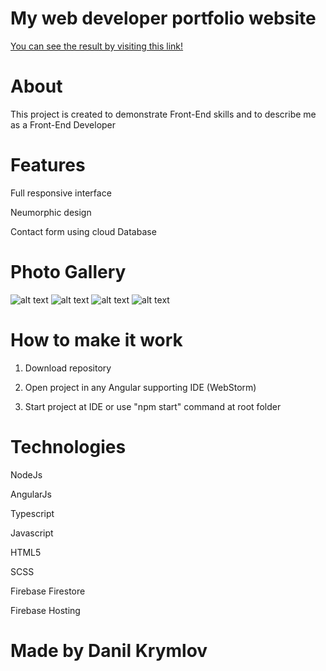 # My web developer portfolio website
[You can see the result by visiting this link!](https://mydevcv.web.app/#about)

# About
This project is created to demonstrate Front-End skills and to describe me as a Front-End Developer
# Features

Full responsive interface

Neumorphic design

Contact form using cloud Database

# Photo Gallery
![alt text](https://imgur.com/99ZBK7g.jpg)
![alt text](https://imgur.com/HnEG91Q.jpg)
![alt text](https://imgur.com/jPy4uAP.jpg)
![alt text](https://imgur.com/TpJeRdT.jpg)

# How to make it work
1) Download repository

2) Open project in any Angular supporting IDE (WebStorm)

3) Start project at IDE or use "npm start" command at root folder
# Technologies
NodeJs

AngularJs

Typescript

Javascript

HTML5

SCSS

Firebase Firestore

Firebase Hosting

# Made by Danil Krymlov
